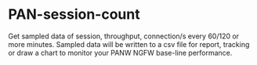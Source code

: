# PAN-session-count
Get sampled data of session, throughput, connection/s every  60/120 or more minutes. Sampled data will be written to a csv file for report, tracking or draw a chart to monitor your PANW NGFW base-line performance.
